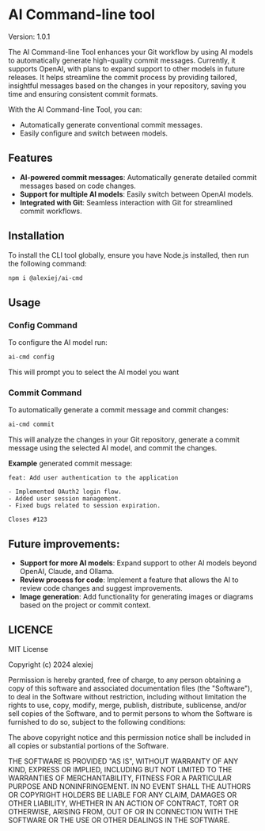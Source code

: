 # AI Command-line tool

Version: 	1.0.1

The AI Command-line Tool enhances your Git workflow by using AI models to automatically generate high-quality commit messages.
Currently, it supports OpenAI, with plans to expand support to other models in future releases.
It helps streamline the commit process by providing tailored, insightful messages
based on the changes in your repository, saving you time and ensuring consistent
commit formats.

With the AI Command-line Tool, you can:
- Automatically generate conventional commit messages.
- Easily configure and switch between models.


## Features

- **AI-powered commit messages**: Automatically generate detailed commit messages based on code changes.
- **Support for multiple AI models**: Easily switch between OpenAI models.
- **Integrated with Git**: Seamless interaction with Git for streamlined commit workflows.


## Installation

To install the CLI tool globally, ensure you have Node.js installed, then run the following command:

```bash
npm i @alexiej/ai-cmd
```

## Usage

### Config Command

To configure the AI model run:

```bash
ai-cmd config
```

This will prompt you to select the AI model you want

### Commit Command

To automatically generate a commit message and commit changes:

```bash
ai-cmd commit
```

This will analyze the changes in your Git repository, generate a commit message using the selected AI model, and commit the changes.

**Example** generated commit message:

```
feat: Add user authentication to the application

- Implemented OAuth2 login flow.
- Added user session management.
- Fixed bugs related to session expiration.

Closes #123
```

## Future improvements:

- **Support for more AI models**: Expand support to other AI models beyond OpenAI, Claude, and Ollama.
- **Review process for code**: Implement a feature that allows the AI to review code changes and suggest improvements.
- **Image generation**: Add functionality for generating images or diagrams based on the project or commit context.

## LICENCE

MIT License

Copyright (c) 2024 alexiej

Permission is hereby granted, free of charge, to any person obtaining a copy
of this software and associated documentation files (the "Software"), to deal
in the Software without restriction, including without limitation the rights
to use, copy, modify, merge, publish, distribute, sublicense, and/or sell
copies of the Software, and to permit persons to whom the Software is
furnished to do so, subject to the following conditions:

The above copyright notice and this permission notice shall be included in all
copies or substantial portions of the Software.

THE SOFTWARE IS PROVIDED "AS IS", WITHOUT WARRANTY OF ANY KIND, EXPRESS OR
IMPLIED, INCLUDING BUT NOT LIMITED TO THE WARRANTIES OF MERCHANTABILITY,
FITNESS FOR A PARTICULAR PURPOSE AND NONINFRINGEMENT. IN NO EVENT SHALL THE
AUTHORS OR COPYRIGHT HOLDERS BE LIABLE FOR ANY CLAIM, DAMAGES OR OTHER
LIABILITY, WHETHER IN AN ACTION OF CONTRACT, TORT OR OTHERWISE, ARISING FROM,
OUT OF OR IN CONNECTION WITH THE SOFTWARE OR THE USE OR OTHER DEALINGS IN THE
SOFTWARE.
